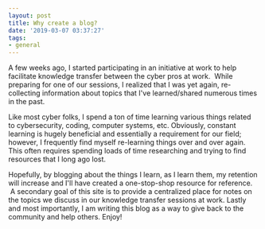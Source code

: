 ```yaml
---
layout: post
title: Why create a blog?
date: '2019-03-07 03:37:27'
tags:
- general
---
```


A few weeks ago, I started participating in an initiative at work to help facilitate knowledge transfer between the cyber pros at work. &nbsp;While preparing for one of our sessions, I realized that I was yet again, re-collecting information about topics that I've learned/shared numerous times in the past.

Like most cyber folks, I spend a ton of time learning various things related to cybersecurity, coding, computer systems, etc. Obviously, constant learning is hugely beneficial and essentially a requirement for our field; however, I frequently find myself re-learning things over and over again. This often requires spending loads of time researching and trying to find resources that I long ago lost. &nbsp;

Hopefully, by blogging about the things I learn, as I learn them, my retention will increase and I'll have created a one-stop-shop resource for reference. &nbsp;A secondary goal of this site is to provide a centralized place for notes on the topics we discuss in our knowledge transfer sessions at work. Lastly and most importantly, I am writing this blog as a way to give back to the community and help others. Enjoy!

